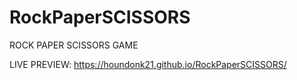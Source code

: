 # RockPaperSCISSORS

ROCK PAPER SCISSORS GAME

LIVE PREVIEW: https://houndonk21.github.io/RockPaperSCISSORS/
